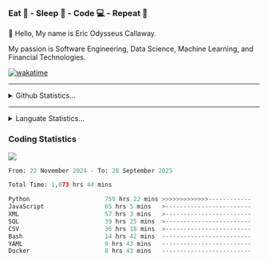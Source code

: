 <h3>Eat 🍴 - Sleep 🛌 - Code 💻 - Repeat 🔁</h3>

👋 Hello, My name is Eric Odysseus Callaway.

My passion is Software Engineering, Data Science, Machine Learning, and Financial Technologies.

[![wakatime](https://wakatime.com/badge/user/6717695f-6a13-47e3-aa16-c813e12c0985.svg)](https://wakatime.com/@6717695f-6a13-47e3-aa16-c813e12c0985)
<hr>
<details>
  <summary>
    Github Statistics...
  </summary>
    <p align="center">
      <img src="https://github-readme-stats.vercel.app/api?username=EricCallaway&show_icons=true"/>
    </p>
</details>
</hr>

<hr>
<details>
  <summary>
    Languate Statistics...
  </summary>
    <p align="center">
      <img src="https://wakatime.com/share/@Odysseus/6fc7c863-6fba-4e57-a6af-ed1f2fa8d560.svg"/>
    </p>
</details>
</hr>


<h3>Coding Statistics</h3>
<img src="https://wakatime.com/share/@Odysseus/5e02c832-9cc5-49a3-8f4c-bd2647d78fca.svg"/>
<!--START_SECTION:waka-->

```python
From: 22 November 2024 - To: 28 September 2025

Total Time: 1,073 hrs 44 mins

Python                     759 hrs 22 mins >>>>>>>>>>>>>------------   52.38 %
JavaScript                 65 hrs 5 mins   >------------------------   04.49 %
XML                        57 hrs 3 mins   >------------------------   03.94 %
SQL                        39 hrs 25 mins  >------------------------   02.72 %
CSV                        36 hrs 18 mins  >------------------------   02.50 %
Bash                       14 hrs 42 mins  -------------------------   01.01 %
YAML                       9 hrs 43 mins   -------------------------   00.67 %
Docker                     8 hrs 43 mins   -------------------------   00.60 %
```

<!--END_SECTION:waka-->
